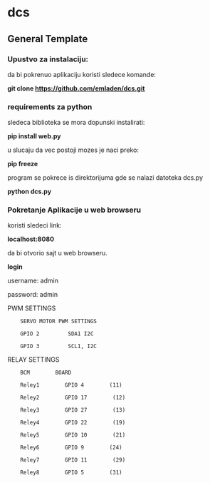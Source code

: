 # dcs
## General Template
### Upustvo za instalaciju:
da bi pokrenuo aplikaciju koristi sledece komande:

**git clone https://github.com/emladen/dcs.git**

### requirements za python
sledeca biblioteka se mora dopunski instalirati:

__pip install web.py__

u slucaju da vec postoji mozes je naci preko:

__pip freeze__

program se pokrece is direktorijuma gde se nalazi datoteka dcs.py

__python dcs.py__

### Pokretanje Aplikacije u web browseru
koristi sledeci link: 

**localhost:8080** 

da bi otvorio sajt u web browseru.

**login**

username: admin

password: admin


PWM SETTINGS

        SERVO MOTOR PWM SETTINGS  

        GPIO 2         SDA1 I2C

        GPIO 3         SCL1, I2C




RELAY SETTINGS

        BCM        BOARD
        
        Reley1        GPIO 4        (11)

        Reley2        GPIO 17        (12)

        Reley3        GPIO 27        (13)

        Reley4        GPIO 22        (19)

        Reley5        GPIO 10        (21)

        Reley6        GPIO 9        (24)

        Reley7        GPIO 11        (29)

        Reley8        GPIO 5        (31)
